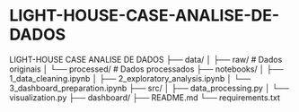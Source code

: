 # LIGHT-HOUSE-CASE-ANALISE-DE-DADOS
LIGHT-HOUSE CASE ANALISE DE DADOS
├── data/
│ ├── raw/ # Dados originais
│ └── processed/ # Dados processados
├── notebooks/
│ ├── 1_data_cleaning.ipynb
│ ├── 2_exploratory_analysis.ipynb
│ └── 3_dashboard_preparation.ipynb
├── src/
│ ├── data_processing.py
│ └── visualization.py
├── dashboard/
├── README.md
└── requirements.txt
